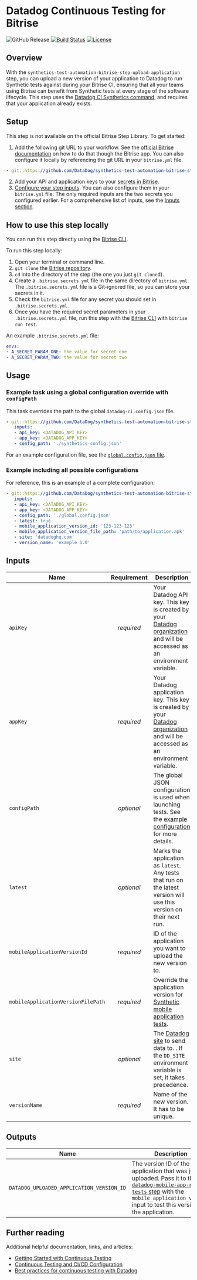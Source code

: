 # Datadog Continuous Testing for Bitrise

![GitHub Release](https://img.shields.io/github/v/release/DataDog/synthetics-test-automation-bitrise-step-upload-application)
[![Build Status](https://app.bitrise.io/app/2d252b25-8c31-427b-98e8-1.1.0bc484c1/status.svg?token=CiGeaNblC2veLBtAbTgmLQ&branch=main)](https://app.bitrise.io/app/2d252b25-8c31-427b-98e8-1d0b2bc484c1)
[![License](https://img.shields.io/badge/License-Apache%202.0-blue.svg)](https://opensource.org/licenses/Apache-2.0)

## Overview

With the `synthetics-test-automation-bitrise-step-upload-application` step, you can upload a new version of your application to Datadog to run Synthetic tests against during your Bitrise CI, ensuring that all your teams using Bitrise can benefit from Synthetic tests at every stage of the software lifecycle. This step uses the [Datadog CI Synthetics command][2], and requires that your application already exists.

## Setup

This step is not available on the official Bitrise Step Library.
To get started:

1. Add the following git URL to your workflow. See the [official Bitrise documentation][3] on how to do that though the Bitrise app. You can also configure it locally by referencing the git URL in your `bitrise.yml` file.

```yml
- git::https://github.com/DataDog/synthetics-test-automation-bitrise-step-upload-application.git@1.1.0:
```

2. Add your API and application keys to your [secrets in Bitrise][4].
3. [Configure your step inputs][5]. You can also configure them in your `bitrise.yml` file. The only required inputs are the two secrets you configured earlier. For a comprehensive list of inputs, see the [Inputs section](#inputs).

## How to use this step locally

You can run this step directly using the [Bitrise CLI][6].

To run this step locally:

1. Open your terminal or command line.
2. `git clone` the [Bitrise repository][6].
3. `cd` into the directory of the step (the one you just `git clone`d).
4. Create a `.bitrise.secrets.yml` file in the same directory of `bitrise.yml`. The `.bitrise.secrets.yml` file is a Git-ignored file, so you can store your secrets in it.
5. Check the `bitrise.yml` file for any secret you should set in `.bitrise.secrets.yml`.
6. Once you have the required secret parameters in your `.bitrise.secrets.yml` file, run this step with the [Bitrise CLI][6] with `bitrise run test`.

An example `.bitrise.secrets.yml` file:

```yml
envs:
- A_SECRET_PARAM_ONE: the value for secret one
- A_SECRET_PARAM_TWO: the value for secret two
```

## Usage

### Example task using a global configuration override with `configPath`

This task overrides the path to the global `datadog-ci.config.json` file.

```yml
- git::https://github.com/DataDog/synthetics-test-automation-bitrise-step-upload-application.git@1.1.0:
   inputs:
   - api_key: <DATADOG_API_KEY>
   - app_key: <DATADOG_APP_KEY>
   - config_path: './synthetics-config.json'
```

For an example configuration file, see the [`global.config.json` file][7].

### Example including all possible configurations

For reference, this is an example of a complete configuration:

```yml
- git::https://github.com/DataDog/synthetics-test-automation-bitrise-step-upload-application.git@1.1.0:
   inputs:
   - api_key: <DATADOG_API_KEY>
   - app_key: <DATADOG_APP_KEY>
   - config_path: './global.config.json'
   - latest: true
   - mobile_application_version_id: '123-123-123'
   - mobile_application_version_file_path: 'path/to/application.apk'
   - site: 'datadoghq.com'
   - version_name: 'example 1.0'
```

## Inputs

| Name                               | Requirement | Description                                                                                                                             |
| -----------------------------------| :---------: | --------------------------------------------------------------------------------------------------------------------------------------- |
| `apiKey`                           | _required_  | Your Datadog API key. This key is created by your [Datadog organization][8] and will be accessed as an environment variable.         |
| `appKey`                           | _required_  | Your Datadog application key. This key is created by your [Datadog organization][8] and will be accessed as an environment variable. |
| `configPath`                       | _optional_  | The global JSON configuration is used when launching tests. See the [example configuration][9] for more details.                     |
| `latest`                           | _optional_  | Marks the application as `latest`. Any tests that run on the latest version will use this version on their next run.                    |
| `mobileApplicationVersionId`       | _required_  | ID of the application you want to upload the new version to.                                                                            |
| `mobileApplicationVersionFilePath` | _required_  | Override the application version for [Synthetic mobile application tests][15].                                                                |
| `site`                             | _optional_  | The [Datadog site][14] to send data to. <!-- partial Your Datadog site is {{< region-param key="dd_site" code="true" >}}. partial -->. If the `DD_SITE` environment variable is set, it takes precedence.                                    |
| `versionName`                      | _required_  | Name of the new version. It has to be unique.                                                                                           |

## Outputs

| Name                                      | Description                                                                                                                                                                                               |
| ------------------------------------------| --------------------------------------------------------------------------------------------------------------------------------------------------------------------------------------------------------- |
| `DATADOG_UPLOADED_APPLICATION_VERSION_ID` | The version ID of the application that was just uploaded. Pass it to the [`datadog-mobile-app-run-tests` step][10] with the `mobile_application_version` input to test this version of the application. |

## Further reading

Additional helpful documentation, links, and articles:

- [Getting Started with Continuous Testing][13]
- [Continuous Testing and CI/CD Configuration][11]
- [Best practices for continuous testing with Datadog][12]

<!-- Links to Marketplace -->
[1]: https://bitrise.io/integrations/steps/datadog-mobile-app-upload
[2]: https://docs.datadoghq.com/continuous_testing/cicd_integrations/configuration/?tab=npm#run-tests
[3]: https://devcenter.bitrise.io/en/steps-and-workflows/introduction-to-steps/adding-steps-to-a-workflow.html#adding-steps-from-alternative-sources
[4]: https://devcenter.bitrise.io/en/builds/secrets.html#setting-a-secret
[5]: https://devcenter.bitrise.io/en/steps-and-workflows/introduction-to-steps/step-inputs.html
[6]: https://github.com/bitrise-io/bitrise
[7]: https://github.com/DataDog/datadog-ci/blob/master/.github/workflows/e2e/global.config.json
[8]: https://docs.datadoghq.com/account_management/api-app-keys/
[9]: https://docs.datadoghq.com/continuous_testing/cicd_integrations/configuration/?tab=npm#global-configuration-file-options
[10]: https://bitrise.io/integrations/steps/datadog-mobile-app-run-tests
[11]: https://docs.datadoghq.com/continuous_testing/cicd_integrations/configuration
[12]: https://www.datadoghq.com/blog/best-practices-datadog-continuous-testing/
[13]: https://docs.datadoghq.com/getting_started/continuous_testing/
[14]: https://docs.datadoghq.com/getting_started/site/
[15]: https://docs.datadoghq.com/synthetics/mobile_app_testing/
